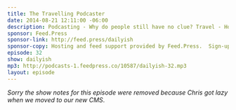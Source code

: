 ```yaml
---
title: The Travelling Podcaster
date: 2014-08-21 12:11:00 -06:00
description: Podcasting - Why do people still have no clue? Travel - How do you do it with kids? Do you give in to the tech or abstain? I'm looking for tips as we pack up for a trip of our own.
sponsor: Feed.Press
sponsor-link: http://feed.press/dailyish
sponsor-copy: Hosting and feed support provided by Feed.Press.  Sign-up today and try FeedPress on a 14 day trial (no contracts or commitments). Use promo code "dailyish" during checkout to get 10% off your first year.
episode: 32
show: dailyish
mp3: http://podcasts-1.feedpress.co/10587/dailyish-32.mp3
layout: episode
---
```


<em>Sorry the show notes for this episode were removed because Chris got lazy when we moved to our new CMS</em>.

